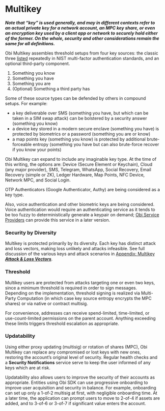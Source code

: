 # Multikey

_**Note that “key” is used generally, and may in different contexts refer to an actual private key for a network account, an MPC key share, or even an encryption key used by a client app or network to securely hold either of the former. On the whole, security and other considerations remain the same for all definitions.**_

Obi Multikey assembles threshold setups from four key sources: the classic three [listed](https://nvlpubs.nist.gov/nistpubs/SpecialPublications/NIST.SP.1800-17.pdf) repeatedly in NIST multi-factor authentication standards, and an optional third-party component.

1. Something you know
2. Something you have
3. Something you are
4. (Optional) Something a third party has

Some of these source types can be defended by others in compound setups. For example:

* a key deliverable over SMS (something you have, but which can be taken in a SIM swap attack) can be bolstered by a security answer (something you know)
* a device key stored in a modern secure enclave (something you have) is protected by biometrics or a password (something you are or know)
* a map points key (something you know) is protected by additional brute-forceable entropy (something you have but can also brute-force recover if you know your points)

Obi Multikey can expand to include any imaginable key type. At the time of this writing, the options are: Device (Secure Element or Keychain), Cloud (any major provider), SMS, Telegram, WhatsApp, Social Recovery, Email Recovery (simple or ZK), Ledger Hardware, Map Points, NFC Device, Network MPC, and Social Login.

OTP Authenticators (Google Authenticator, Authy) are being considered as a key type.

Also, voice authentication and other biometric keys are being considered. Voice authentication would require an authenticating service as it tends to be too fuzzy to deterministically generate a keypair on demand; [Obi Service Providers](../../../roadmap-features/obi-service-providers/) can provide this service in a later version.

### Security by Diversity

Multikey is protected primarily by its diversity. Each key has distinct attack and loss vectors, making loss unlikely and attacks infeasible. See full discussion of the various keys and attack scenarios in [Appendix: Multikey _**Attack & Loss Vectors**_](../../../appendices/multikey-attack-and-loss-vectors/).

### Threshold

Multikey users are protected from attacks targeting one or even two keys, since a minimum threshold is required in order to sign messages. Depending on the implementation, threshold signing is realized via Multi-Party Computation (in which case key source entropy encrypts the MPC shares) or via native or contract multisig.

For convenience, addresses can receive spend-limited, time-limited, or use-count-limited permissions on the parent account. Anything exceeding these limits triggers threshold escalation as appropriate.

### Updatability

Using either proxy updating (multisig) or rotation of shares (MPC), Obi Multikey can replace any compromised or lost keys with new ones, restoring the account’s original level of security. Regular health checks and a **Security Notifications** service serve to keep the user informed of any keys which are at risk.

Updatability also allows users to improve the security of their accounts as appropriate. Entities using Obi SDK can use progressive onboarding to improve user acquisition and security in balance. For example, onboarding can set up only a 1-of-2 multisig at first, with negligible onboarding time. At a later time, the application can prompt users to move to 2-of-4 if assets are added, and to 3-of-6 or 3-of-7 if significant value enters the account.
